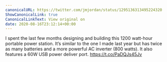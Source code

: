 ```yaml
---
canonicalURL: https://twitter.com/jmjordan/status/1295136313495224320
ShowCanonicalLink: true
CanonicalLinkText: View original on
date: 2020-08-16T23:12:14+00:00
---
```

I spent the last few months designing and building this 1200 watt-hour portable power station. It’s similar to the one I made last year but has twice as many batteries and a more powerful AC inverter (800 watts). It also features a 60W USB power deliver port. https://t.co/PaDQJs45Jv